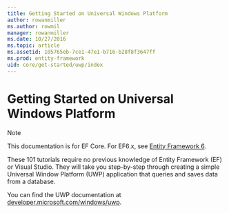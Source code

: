 ```yaml
---
title: Getting Started on Universal Windows Platform
author: rowanmiller
ms.author: rowmil
manager: rowanmiller
ms.date: 10/27/2016
ms.topic: article
ms.assetid: 105765eb-7ce1-47e1-b716-b28f8f3647ff
ms.prod: entity-framework
uid: core/get-started/uwp/index
---
```


# Getting Started on Universal Windows Platform

> [!NOTE]
> This documentation is for EF Core. For EF6.x, see [Entity Framework 6](../../../ef6/index.md).

These 101 tutorials require no previous knowledge of Entity Framework (EF) or Visual Studio. They will take you step-by-step through creating a simple Universal Window Platform (UWP) application that queries and saves data from a database.

You can find the UWP documentation at [developer.microsoft.com/windows/uwp](https://developer.microsoft.com/windows/uwp).
